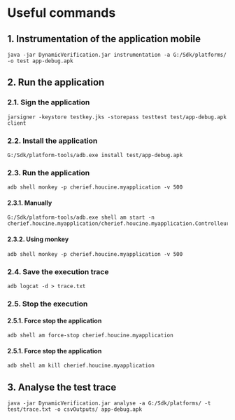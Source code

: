# Useful commands
## 1. Instrumentation of the application mobile
```
java -jar DynamicVerification.jar instrumentation -a G:/Sdk/platforms/ -o test app-debug.apk
 ```

## 2. Run the application
### 2.1. Sign the application
```
jarsigner -keystore testkey.jks -storepass testtest test/app-debug.apk client
```
### 2.2. Install the application
```
G:/Sdk/platform-tools/adb.exe install test/app-debug.apk
```
### 2.3. Run the application
```
adb shell monkey -p cherief.houcine.myapplication -v 500
```
#### 2.3.1. Manually
```
G:/Sdk/platform-tools/adb.exe shell am start -n cherief.houcine.myapplication/cherief.houcine.myapplication.Controlleur.MedecinDrawerActivityActivity
```
#### 2.3.2. Using monkey
```
adb shell monkey -p cherief.houcine.myapplication -v 500
```
### 2.4. Save the execution trace
```
adb logcat -d > trace.txt
```
### 2.5. Stop the execution
#### 2.5.1. Force stop the application
```
adb shell am force-stop cherief.houcine.myapplication
```
#### 2.5.1. Force stop the application
```
adb shell am kill cherief.houcine.myapplication
```

## 3. Analyse the test trace
```
java -jar DynamicVerification.jar analyse -a G:/Sdk/platforms/ -t test/trace.txt -o csvOutputs/ app-debug.apk
```